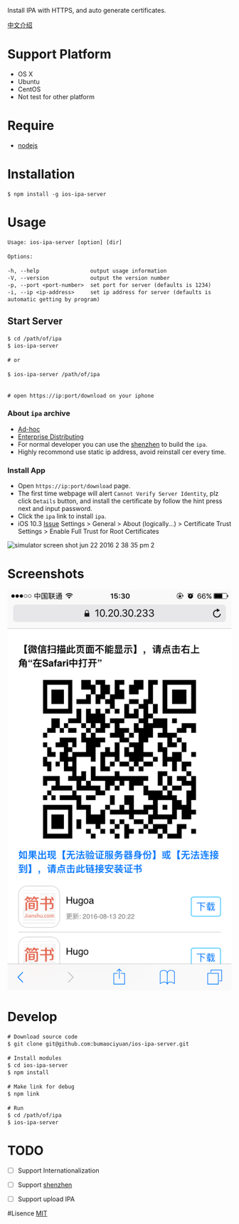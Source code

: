 Install IPA with HTTPS, and auto generate certificates.

[中文介绍](./README.md)

# Support Platform
* OS X
* Ubuntu
* CentOS
* Not test for other platform

# Require
* [nodejs](https://nodejs.org/)

# Installation
```
$ npm install -g ios-ipa-server
```

# Usage
```
Usage: ios-ipa-server [option] [dir]

Options:

-h, --help                output usage information
-V, --version             output the version number
-p, --port <port-number>  set port for server (defaults is 1234)
-i, --ip <ip-address>     set ip address for server (defaults is automatic getting by program)
```

## Start Server
```
$ cd /path/of/ipa
$ ios-ipa-server

# or 

$ ios-ipa-server /path/of/ipa


# open https://ip:port/download on your iphone 
```

### About `ipa` archive
* [Ad-hoc](https://developer.apple.com/library/ios/documentation/IDEs/Conceptual/AppDistributionGuide/TestingYouriOSApp/TestingYouriOSApp.html)
* [Enterprise Distributing](https://developer.apple.com/library/ios/documentation/IDEs/Conceptual/AppDistributionGuide/DistributingEnterpriseProgramApps/DistributingEnterpriseProgramApps.html)
* For normal developer you can use the [shenzhen](https://github.com/nomad/shenzhen) to build the `ipa`.
* Highly recommond use static ip address, avoid reinstall cer every time.

### Install App
* Open `https://ip:port/download` page.
* The first time webpage will alert `Cannot Verify Server Identity`, plz click `Details` button, and install the certificate by follow the hint press next and input password.
* Click the `ipa` link to install `ipa`.
* iOS 10.3 [Issue](https://github.com/bumaociyuan/ios-ipa-server/issues/23) Settings > General > About (logically...) > Certificate Trust Settings > Enable Full Trust for Root Certificates


![simulator screen shot jun 22 2016 2 38 35 pm 2](https://cloud.githubusercontent.com/assets/4977911/16257321/66d10888-388a-11e6-9b2d-d5ed0d100d8c.png)

# Screenshots
![screeshot](screeshot.png)

# Develop

```
# Download source code
$ git clone git@github.com:bumaociyuan/ios-ipa-server.git

# Install modules
$ cd ios-ipa-server
$ npm install 

# Make link for debug
$ npm link

# Run
$ cd /path/of/ipa
$ ios-ipa-server
```

# TODO

- [ ] Support Internationalization
- [ ] Support [shenzhen](https://github.com/nomad/shenzhen)
- [ ] Support upload IPA


#Lisence
[MIT](https://github.com/bumaociyuan/zxIpaServer/blob/master/LICENSE.md)
